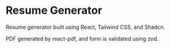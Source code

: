 # Resume Generator

Resume generator built using React, Tailwind CSS, and Shadcn.

PDF generated by react-pdf, and form is validated using zod.
